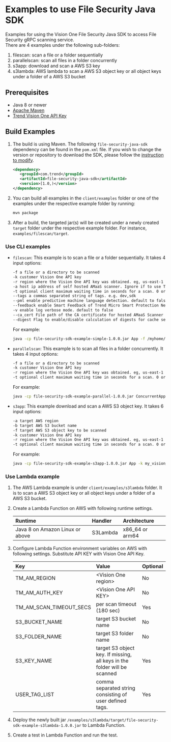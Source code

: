 # Examples to use File Security Java SDK

Examples for using the Vision One File Security Java SDK to access File Security gRPC scanning service.  
There are 4 examples under the following sub-folders:

1. filescan: scan a file or a folder sequentially
2. parallelscan: scan all files in a folder concurrently
3. s3app: download and scan a AWS S3 key
4. s3lambda: AWS lambda to scan a AWS S3 object key or all object keys under a folder of a AWS S3 bucket

## Prerequisites

- Java 8 or newer
- [Apache Maven](https://maven.apache.org/download.cgi)
- [Trend Vision One API Key](https://docs.trendmicro.com/en-us/enterprise/trend-vision-one/administrative-setti/accountspartfoundati/api-keys.aspx)

## Build Examples

1. The build is using Maven. The following `file-security-java-sdk` dependency can be found in the `pom.xml` file. If you wish to change the version or repository to download the SDK, please follow the [instruction to modify](./DOWNLOAD_README.md).

   ```xml
   <dependency>
      <groupId>com.trend</groupId>
      <artifactId>file-security-java-sdk</artifactId>
      <version>[1.0,)</version>
   </dependency>
   ```

2. You can build all examples in the `client/examples` folder or one of the examples under the respective example folder by running:

   ```sh
   mvn package
   ```

3. After a build, the targeted jar(s) will be created under a newly created `target` folder under the respective example folder. For instance, `examples/filescan/target`.

### Use CLI examples

- `filescan`: This example is to scan a file or a folder sequentially. It takes 4 input options:

   ```sh
   -f a file or a directory to be scanned
   -k customer Vision One API key
   -r region where the Vision One API key was obtained. eg, us-east-1
   -a host ip address of self hosted AMaaS scanner. Ignore if to use Trend AMaaS service
   -t optional client maximum waiting time in seconds for a scan. 0 or missing will default to 180 seconds.
   --tags a commas separated string of tags. e.g. dev,sdk
   --pml enable predictive machine language detection. default to false
   --feedback enable Smart Feedback of Trend Micro Smart Protection Network. default to false
   -v enable log verbose mode. default to false
   --ca_cert File path of the CA certificate for hosted AMaaS Scanner server. ignore if using Trend AMaaS service.
   --digest Flag to enable/disable calculation of digests for cache search and result lookup.
   ```

   For example:

   ```sh
   java -cp file-security-sdk-example-simple-1.0.0.jar App -f /myhome/test/sample.txt -k my_vision_one_api_key -r vision_one_aws_region
   ```

- `parallelscan`: This example is to scan all files in a folder concurrently. It takes 4 input options:

   ```sh
   -f a file or a directory to be scanned
   -k customer Vision One API key
   -r region where the Vision One API key was obtained. eg, us-east-1
   -t optional client maximum waiting time in seconds for a scan. 0 or missing will default to 180 seconds.
   ```

   For example:

   ```sh
   java -cp file-security-sdk-example-parallel-1.0.0.jar ConcurrentApp -f /myhome/test/sample.txt -k my_vision_one_api_key -r vision_one_aws_region
   ```

- `s3app`: This example download and scan a AWS S3 object key. It takes 6 input options:

   ```sh
   -a target AWS region
   -b target AWS S3 bucket name
   -f target AWS S3 object key to be scanned
   -k customer Vision One API key
   -r region where the Vision One API key was obtained. eg, us-east-1
   -t optional client maximum waiting time in seconds for a scan. 0 or missing will default to 180 seconds.
   ```

   For example:

   ```sh
   java -cp file-security-sdk-example-s3app-1.0.0.jar App -k my_vision_one_api_key -r vision_one_aws_region -a my_aws_region -b my_s3_bucket -f my_s3_key
   ```

### Use Lambda example

1. The AWS Lambda example is under `client/examples/s3lambda` folder. It is to scan a AWS S3 object key or all object keys under a folder of a AWS S3 bucket.

2. Create a Lambda Function on AWS with following runtime settings.

   | Runtime                         | Handler  | Architecture    |
   | :------------------------------ | :--------| :-------------- |
   | Java 8 on Amazon Linux or above | S3Lambda | x86_64 or arm64 |


3. Configure Lambda Function environment variables on AWS with following settings. Substitute API KEY with Vision One API Key.

   | Key                     | Value                                                                    | Optional |
   | :---------------------- | :----------------------------------------------------------------------- | :------- |
   | TM_AM_REGION            | \<Vision One region\>                                                         | No       |
   | TM_AM_AUTH_KEY          | \<Vision One API KEY\>                                                              | No       |
   | TM_AM_SCAN_TIMEOUT_SECS | per scan timeout (180 sec)                                               | Yes      |
   | S3_BUCKET_NAME          | target S3 bucket name                                                    | No       |
   | S3_FOLDER_NAME          | target S3 folder name                                                    | No       |
   | S3_KEY_NAME             | target S3 object key. If missing, all keys in the folder will be scanned | Yes      |
   | USER_TAG_LIST           | comma separated string consisting of user defined tags.  | Yes |

4. Deploy the newly built jar `/examples/s3lambda/target/file-security-sdk-example-s3lambda-1.0.0.jar` to Lambda Function.

5. Create a test in Lambda Function and run the test.
